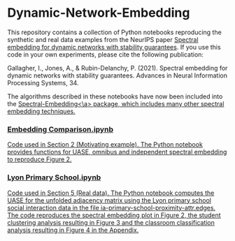 # Dynamic-Network-Embedding

This repository contains a collection of Python notebooks reproducing the synthetic and real data examples from the NeurIPS paper <a href="https://proceedings.neurips.cc/paper/2021/hash/5446f217e9504bc593ad9dcf2ec88dda-Abstract.html">Spectral embedding for dynamic networks with stability guarantees</a>. If you use this code in your own experiments, please cite the following publication:

Gallagher, I., Jones, A., & Rubin-Delanchy, P. (2021). Spectral embedding for dynamic networks with stability guarantees. Advances in Neural Information Processing Systems, 34.

The algorithms described in these notebooks have now been included into the <a href="https://github.com/iggallagher/Spectral-Embedding">Spectral-Embedding<\a> package, which includes many other spectral embedding techniques.

### Embedding Comparison.ipynb
Code used in Section 2 (Motivating example). The Python notebook provides functions for UASE, omnibus and independent spectral embedding to reproduce Figure 2.

### Lyon Primary School.ipynb
Code used in Section 5 (Real data). The Python notebook computes the UASE for the unfolded adjacency matrix using the Lyon primary school social interaction data in the file ia-primary-school-proximity-attr.edges. The code reproduces the spectral embedding plot in Figure 2, the student clustering analysis resulting in Figure 3 and the classroom classification analysis resulting in Figure 4 in the Appendix.
